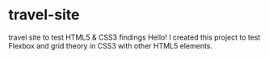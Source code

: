 # travel-site
travel site to test HTML5 &amp; CSS3 findings
Hello! I created this project to test Flexbox and grid theory in CSS3 with other HTML5 elements. 
